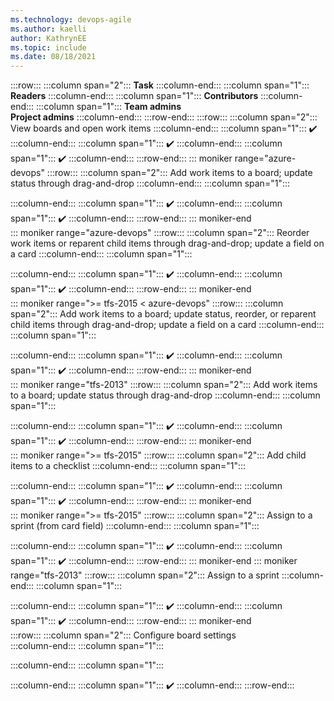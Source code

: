 ```yaml
---
ms.technology: devops-agile
ms.author: kaelli
author: KathrynEE
ms.topic: include
ms.date: 08/18/2021
---
```



:::row:::
   :::column span="2":::
      **Task** 
   :::column-end:::
   :::column span="1":::
     **Readers**
   :::column-end:::
   :::column span="1":::
     **Contributors**
   :::column-end:::
   :::column span="1":::
     **Team admins**  
     **Project admins**
   :::column-end:::
:::row-end:::
:::row:::
   :::column span="2":::
      View boards and open work items
   :::column-end:::
   :::column span="1":::
      ✔️
   :::column-end:::
   :::column span="1":::
      ✔️
   :::column-end:::
   :::column span="1":::
      ✔️
   :::column-end:::
:::row-end:::
::: moniker range="azure-devops"
:::row:::
   :::column span="2":::
      Add work items to a board; update status through drag-and-drop
   :::column-end:::
   :::column span="1":::
       
   :::column-end:::
   :::column span="1":::
      ✔️
   :::column-end:::
   :::column span="1":::
      ✔️
   :::column-end:::
:::row-end:::
::: moniker-end  
::: moniker range="azure-devops"
:::row:::
   :::column span="2":::
      Reorder work items or reparent child items through drag-and-drop; update a field on a card
   :::column-end:::
   :::column span="1":::
      
   :::column-end:::
   :::column span="1":::
      ✔️
   :::column-end:::
   :::column span="1":::
      ✔️
   :::column-end:::
:::row-end:::
::: moniker-end  
::: moniker range=">= tfs-2015 < azure-devops"
:::row:::
   :::column span="2":::
      Add work items to a board; update status, reorder, or reparent child items through drag-and-drop; update a field on a card
   :::column-end:::
   :::column span="1":::
      
   :::column-end:::
   :::column span="1":::
     ✔️
   :::column-end:::
   :::column span="1":::
     ✔️
   :::column-end:::
:::row-end:::
::: moniker-end  
::: moniker range="tfs-2013"
:::row:::
   :::column span="2":::
      Add work items to a board; update status through drag-and-drop
   :::column-end:::
   :::column span="1":::
      
   :::column-end:::
   :::column span="1":::
      ✔️
   :::column-end:::
   :::column span="1":::
      ✔️
   :::column-end:::
:::row-end:::
::: moniker-end  
::: moniker range=">= tfs-2015"
:::row:::
   :::column span="2":::
      Add child items to a checklist
   :::column-end:::
   :::column span="1":::
      
   :::column-end:::
   :::column span="1":::
      ✔️
   :::column-end:::
   :::column span="1":::
      ✔️
   :::column-end:::
:::row-end:::
::: moniker-end  
::: moniker range=">= tfs-2015"
:::row:::
   :::column span="2":::
      Assign to a sprint (from card field)
   :::column-end:::
   :::column span="1":::
      
   :::column-end:::
   :::column span="1":::
      ✔️
   :::column-end:::
   :::column span="1":::
      ✔️
   :::column-end:::
:::row-end:::
::: moniker-end 
::: moniker range="tfs-2013"
:::row:::
   :::column span="2":::
      Assign to a sprint
   :::column-end:::
   :::column span="1":::
      
   :::column-end:::
   :::column span="1":::
      ✔️
   :::column-end:::
   :::column span="1":::
      ✔️
   :::column-end:::
:::row-end:::
::: moniker-end  
:::row:::
   :::column span="2":::
      Configure board settings  
   :::column-end:::
   :::column span="1":::
      
   :::column-end:::
   :::column span="1":::
      
   :::column-end:::
   :::column span="1":::
      ✔️
   :::column-end:::
:::row-end:::


